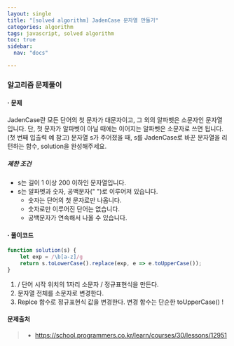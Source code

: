 ```yaml
---
layout: single
title: "[solved algorithm] JadenCase 문자열 만들기"
categories: algorithm
tags: javascript, solved algorithm
toc: true
sidebar:
  nav: "docs"

---
```


### 알고리즘 문제풀이

#### · 문제

JadenCase란 모든 단어의 첫 문자가 대문자이고, 그 외의 알파벳은 소문자인 문자열입니다. 단, 첫 문자가 알파벳이 아닐 때에는 이어지는 알파벳은 소문자로 쓰면 됩니다. (첫 번째 입출력 예 참고)
문자열 s가 주어졌을 때, s를 JadenCase로 바꾼 문자열을 리턴하는 함수, solution을 완성해주세요.

##### 제한 조건

- s는 길이 1 이상 200 이하인 문자열입니다.
- s는 알파벳과 숫자, 공백문자(" ")로 이루어져 있습니다.
  - 숫자는 단어의 첫 문자로만 나옵니다.
  - 숫자로만 이루어진 단어는 없습니다.
  - 공백문자가 연속해서 나올 수 있습니다.



#### · 풀이코드

```javascript
function solution(s) {
    let exp = /\b[a-z]/g
    return s.toLowerCase().replace(exp, e => e.toUpperCase());
}
```

1. / 단어 시작 위치의 1자리 소문자 / 정규표현식을 만든다. 
2. 문자열 전체를 소문자로 변경한다.
3. Replce 함수로 정규표현식 값을 변경한다. 
   변경 함수는 단순한 toUpperCase() ! 



#### 문제출처

> - https://school.programmers.co.kr/learn/courses/30/lessons/12951